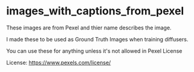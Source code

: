 # images_with_captions_from_pexel

These images are from Pexel and thier name describes the image.

I made these to be used as Ground Truth Images when training diffusers.

You can use these for anything unless it's not allowed in Pexel License

License: https://www.pexels.com/license/
